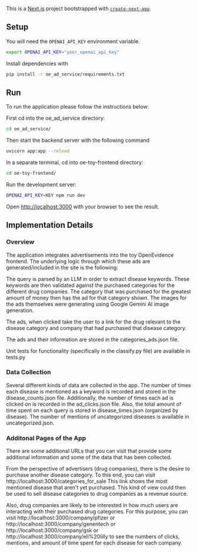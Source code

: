 This is a [Next.js](https://nextjs.org/) project bootstrapped with [`create-next-app`](https://github.com/vercel/next.js/tree/canary/packages/create-next-app).

## Setup

You will need the `OPENAI_API_KEY` environment variable.
```bash
export OPENAI_API_KEY="your_openai_api_key"
```
Install dependencies with
```bash
pip install -r oe_ad_service/requirements.txt
```

## Run

To run the application please follow the instructions below:

First cd into the oe_ad_service directory:
```bash
cd oe_ad_service/
```
Then start the backend server with the following command
```bash
uvicorn app:app --reload
```

In a separate terminal, cd into oe-toy-frontend directory:
```bash
cd oe-toy-frontend/
```

Run the development server:

```bash
OPENAI_API_KEY=KEY npm run dev
```

Open [http://localhost:3000](http://localhost:3000) with your browser to see the result.


## Implementation Details
### Overview
The application integrates advertisements into the toy OpenEvidence frontend. The underlying logic through which these ads are generated/included in the site is the following:

The query is parsed by an LLM in order to extract disease keywords. These keywords are then validated against the purchased categories for the different drug companies. The category that was purchased for the greatest amount of money then has the ad for that category shown. The images for the ads themselves were generating using Google Gemini AI image generation.

The ads, when clicked take the user to a link for the drug relevant to the disease category and company that had purchased that disease category.

The ads and their information are stored in the categories_ads.json file.

Unit tests for functionality (specifically in the classify.py file) are available in tests.py

### Data Collection
Several different kinds of data are collected in the app. The number of times each disease is mentioned as a keyword is recorded and stored in the disease_counts.json file. Additionally, the number of times each ad is clicked on is recorded in the ad_clicks.json file. Also, the total amount of time spent on each query is stored in disease_times.json (organized by disease). The number of mentions of uncategorized diseases is available in uncategorized.json.


### Additonal Pages of the App
There are some additional URLs that you can visit that provide some additional information and some of the data that has been collected.

From the perspective of advertisers (drug companies), there is the desire to purchase another disease category. To this end, you can visit http://localhost:3000/categories_for_sale
This link shows the most mentioned disease that aren't yet purchased. This kind of view could then be used to sell disease categories to drug companies as a revenue source.

Also, drug companies are likely to be interested in how much users are interacting with their purchased drug categories. For this purpose, you can visit http://localhost:3000/company/pfizer or http://localhost:3000/company/genentech or http://localhost:3000/company/gsk or http://localhost:3000/company/eli%20lilly to see the numbers of clicks, mentions, and amount of time spent for each disease for each company.
